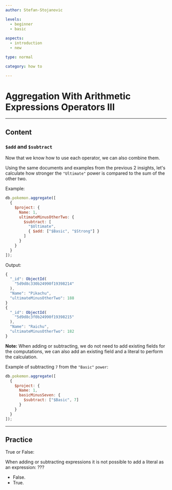 ```yaml
---
author: Stefan-Stojanovic

levels:
  - beginner
  - basic
  
aspects:
  - introduction
  - new

type: normal

category: how to

---
```


# Aggregation With Arithmetic Expressions Operators III

---
## Content

### **`$add` and `$subtract`**

Now that we know how to use each operator, we can also combine them.

Using the same documents and examples from the previous 2 insights, let's calculate how stronger the `"Ultimate"` power is compared to the sum of the other two. 

Example:
```javascript
db.pokemon.aggregate([
  {
    $project: {
      Name: 1,
      ultimateMinusOtherTwo: {
        $subtract: [
          "$Ultimate",
          { $add: ["$Basic", "$Strong"] }
        ]
      }
    }
  }
]);
```

Output:
```javascript
{ 
  "_id": ObjectId(
    "5d9d8c330b24990f19398214"
  ),
  "Name": "Pikachu", 
  "ultimateMinusOtherTwo": 188 
}
{ 
  "_id": ObjectId(
    "5d9d8c3f0b24990f19398215"
  ),
  "Name": "Raichu", 
  "ultimateMinusOtherTwo": 182 
}
```

**Note:** When adding or subtracting, we do not need to add existing fields for the computations, we can also add an existing field and a literal to perform the calculation.

Example of subtracting `7` from the `"Basic"` `power`:
```javascript
db.pokemon.aggregate([
  {
    $project: {
      Name: 1,
      basicMinusSeven: {
        $subtract: ["$Basic", 7]
      }
    }
  }
]);
```

---
## Practice

True or False:

When adding or subtracting expressions it is not possible to add a literal as an expression: ???

* False.
* True.
